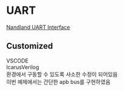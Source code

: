 # UART
[Nandland UART Interface](https://www.nandland.com/vhdl/modules/module-uart-serial-port-rs232.html "Nandland")

## Customized
VSCODE     
IcarusVerilog    
환경에서 구동할 수 있도록 사소한 수정이 되어있음   
이번 예제에서는 간단한 apb bus를 구현하였음